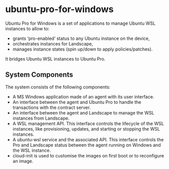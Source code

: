 # ubuntu-pro-for-windows

Ubuntu Pro for Windows is a set of applications to manage Ubuntu WSL instances to allow to:

* grants ‘pro-enabled’ status to any Ubuntu instance on the device,
* orchestrates instances for Landscape,
* manages instance states (spin up/down to apply policies/patches).

It bridges Ubuntu WSL instances to Ubuntu Pro.

## System Components

The system consists of the following components:

* A MS Windows application made of an agent with its user interface.
* An interface between the agent and Ubuntu Pro to handle the transactions with the contract server.
* An interface between the agent and Landscape to manage the WSL instances from Landscape.
* A WSL management API. This interface controls the lifecycle of the WSL instances, like provisioning, updates, and starting or stopping the WSL instances.
* A ubuntu-wsl service and the associated API. This interface controls the Pro and Landscape status between the agent running on Windows and the WSL instance.
* cloud-init is used to customise the images on first boot or to reconfigure an image.
